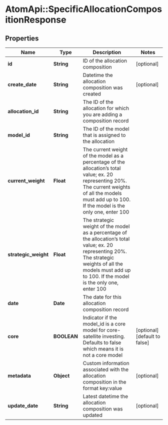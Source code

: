 # AtomApi::SpecificAllocationCompositionResponse

## Properties
Name | Type | Description | Notes
------------ | ------------- | ------------- | -------------
**id** | **String** | ID of the allocation composition | [optional] 
**create_date** | **String** | Datetime the allocation composition was created | [optional] 
**allocation_id** | **String** | The ID of the allocation for which you are adding a composition record | 
**model_id** | **String** | The ID of the model that is assigned to the allocation | 
**current_weight** | **Float** | The current weight of the model as a percentage of the allocation’s total value; ex. 20 representing 20%. The current weights of all the models must add up to 100. If the model is the only one, enter 100 | 
**strategic_weight** | **Float** | The strategic weight of the model as a percentage of the allocation’s total value; ex. 20 representing 20%. The strategic weights of all the models must add up to 100. If the model is the only one, enter 100 | 
**date** | **Date** | The date for this allocation composition record | 
**core** | **BOOLEAN** | Indicator if the model_id is a core model for core-satellite investing. Defaults to false which means it is not a core model | [optional] [default to false]
**metadata** | **Object** | Custom information associated with the allocation composition in the format key:value | [optional] 
**update_date** | **String** | Latest datetime the allocation composition was updated | [optional] 



